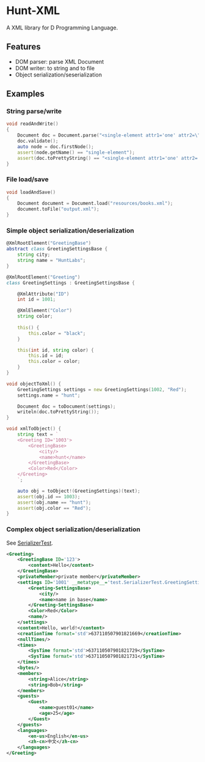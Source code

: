 # Hunt-XML
A XML library for D Programming Language.

## Features
* DOM parser: parse XML Document
* DOM writer: to string and to file
* Object serialization/seserialization


## Examples

### String parse/write
```d
void readAndWrite()
{
    Document doc = Document.parse("<single-element attr1='one' attr2=\"two\"/>");
    doc.validate();
    auto node = doc.firstNode();
    assert(node.getName() == "single-element");
	assert(doc.toPrettyString() == "<single-element attr1='one' attr2='two'/>\n");
}
```

### File load/save
```d
void loadAndSave()
{
	Document document = Document.load("resources/books.xml");
	document.toFile("output.xml");
}
```

### Simple object serialization/deserialization

```d
@XmlRootElement("GreetingBase")
abstract class GreetingSettingsBase {
    string city;
    string name = "HuntLabs";
}

@XmlRootElement("Greeting")
class GreetingSettings : GreetingSettingsBase {

    @XmlAttribute("ID")
    int id = 1001;

    @XmlElement("Color")
    string color;
    
    this() {
        this.color = "black";
    }

    this(int id, string color) {
		this.id = id;
        this.color = color;
    }
}

void objectToXml() {
	GreetingSettings settings = new GreetingSettings(1002, "Red");
	settings.name = "hunt";

	Document doc = toDocument(settings);
	writeln(doc.toPrettyString());
}

void xmlToObject() {
	string text = `
	<Greeting ID='1003'>
		<GreetingBase>
			<city/>
			<name>hunt</name>
		</GreetingBase>
		<Color>Red</Color>
	</Greeting>
	`;

	auto obj = toObject!(GreetingSettings)(text);
	assert(obj.id == 1003);
	assert(obj.name == "hunt");
	assert(obj.color == "Red");
}
```

### Complex object serialization/deserialization
See [SerializerTest](examples/UnitTest/source/test/SerializerTest.d).

```xml
<Greeting>
    <GreetingBase ID='123'>
        <content>Hello</content>
    </GreetingBase>
    <privateMember>private member</privateMember>
    <settings ID='1001' __metatype__='test.SerializerTest.GreetingSettings'>
        <Greeting-SettingsBase>
            <city/>
            <name>name in base</name>
        </Greeting-SettingsBase>
        <Color>Red</Color>
        <name/>
    </settings>
    <content>Hello, world!</content>
    <creationTime format='std'>637110507901821669</creationTime>
    <nullTimes/>
    <times>
        <SysTime format='std'>637110507901821729</SysTime>
        <SysTime format='std'>637110507901821731</SysTime>
    </times>
    <bytes/>
    <members>
        <string>Alice</string>
        <string>Bob</string>
    </members>
    <guests>
        <Guest>
            <name>guest01</name>
            <age>25</age>
        </Guest>
    </guests>
    <languages>
        <en-us>English</en-us>
        <zh-cn>中文</zh-cn>
    </languages>
</Greeting>
```